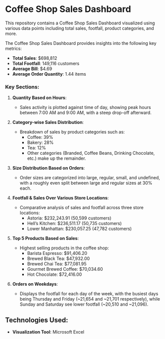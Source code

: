 # Coffee Shop Sales Dashboard

This repository contains a Coffee Shop Sales Dashboard visualized using various data points including total sales, footfall, product categories, and more.

The Coffee Shop Sales Dashboard provides insights into the following key metrics:

- **Total Sales**: $698,812
- **Total Footfall**: 149,116 customers
- **Average Bill**: $4.69
- **Average Order Quantity**: 1.44 items

### Key Sections:

1. **Quantity Based on Hours**:
    - Sales activity is plotted against time of day, showing peak hours between 7:00 AM and 9:00 AM, with a steep drop-off afterward.

2. **Category-wise Sales Distribution**:
    - Breakdown of sales by product categories such as:
      - Coffee: 39%
      - Bakery: 28%
      - Tea: 12%
      - Other categories (Branded, Coffee Beans, Drinking Chocolate, etc.) make up the remainder.
    
3. **Size Distribution Based on Orders**:
    - Order sizes are categorized into large, regular, small, and undefined, with a roughly even split between large and regular sizes at 30% each.

4. **Footfall & Sales Over Various Store Locations**:
    - Comparative analysis of sales and footfall across three store locations:
      - Astoria: $232,243.91 (50,599 customers)
      - Hell’s Kitchen: $236,511.17 (50,735 customers)
      - Lower Manhattan: $230,057.25 (47,782 customers)

5. **Top 5 Products Based on Sales**:
    - Highest selling products in the coffee shop:
      - Barista Espresso: $91,406.20
      - Brewed Black Tea: $47,932.00
      - Brewed Chai Tea: $77,081.95
      - Gourmet Brewed Coffee: $70,034.60
      - Hot Chocolate: $72,416.00

6. **Orders on Weekdays**:
    - Displays the footfall for each day of the week, with the busiest days being Thursday and Friday (~21,654 and ~21,701 respectively), while Sunday and Saturday see lower footfall (~20,510 and ~21,096).

## Technologies Used:

- **Visualization Tool**: Microsoft Excel
